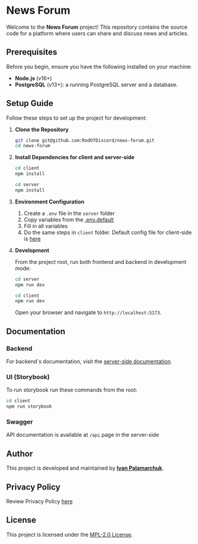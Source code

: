 # News Forum

Welcome to the **News Forum** project! This repository contains the source code for a platform where users can share and discuss news and articles.

## Prerequisites

Before you begin, ensure you have the following installed on your machine:

- **Node.js** (v16+)
- **PostgreSQL** (v13+): a running PostgreSQL server and a database.

## Setup Guide

Follow these steps to set up the project for development:

1. **Clone the Repository**

   ```bash
   git clone git@github.com:RodOfDiscord/news-forum.git
   cd news-forum
   ```

2. **Install Dependencies for client and server-side**

   ```bash
   cd client
   npm install

   cd server
   npm install
   ```

3. **Environment Configuration**

   1. Create a `.env` file in the `server` folder
   2. Copy variables from the [.env.default](./server/.env.default)
   3. Fill in all variables
   4. Do the same steps in `client` folder. Default config file for client-side is [here](./client/.env.default)

4. **Development**

   From the project root, run both frontend and backend in development mode:

   ```bash
   cd server
   npm run dev

   cd client
   npm run dev
   ```

   Open your browser and navigate to `http://localhost:5173`.

## Documentation

### Backend

For backend`s documentation, visit the [server-side documentation](https://rodofdiscord.github.io/news-forum/).

### UI (Storybook)

To run storybook run these commands from the root:

```bash
cd client
npm run storybook
```

### Swagger

API documentation is available at `/api` page in the server-side

## Author

This project is developed and maintained by **[Ivan Palamarchuk](https://github.com/RodOfDiscord)**.

## Privacy Policy

Review Privacy Policy [here](./PRIVACY-POLICY.md)

## License

This project is licensed under the [MPL-2.0 License](./LICENSE).
